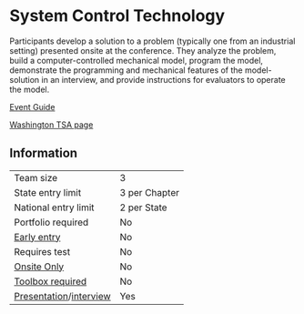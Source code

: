 # System Control Technology

Participants develop a solution to a problem (typically one from an industrial setting) presented onsite at the conference. They analyze the problem, build a computer-controlled mechanical model, program the model, demonstrate the programming and mechanical features of the model-solution in an interview, and provide instructions for evaluators to operate the model.

[Event Guide](https://lwsd.sharepoint.com/:b:/r/sites/GR-JHS-TechnologyStudentAssociation-SCA/Shared%20Documents/23-24/Competition/Event%20Guides/HS%20-%20System%20Control%20Technology.pdf)

[Washington TSA page](https://www.washingtontsa.org/high-school-events/system-control-technology)

## Information

|                                              |               |
| -------------------------------------------- | ------------- |
| Team size                                    | 3             |
| State entry limit                            | 3 per Chapter |
| National entry limit                         | 2 per State   |
| Portfolio required                           | No            |
| [Early entry](/#terms)                       | No            |
| Requires test                                | No            |
| [Onsite Only](/#terms)                       | No            |
| [Toolbox required](/#terms)                  | No            |
| [Presentation](/#terms)/[interview](/#terms) | Yes           |
